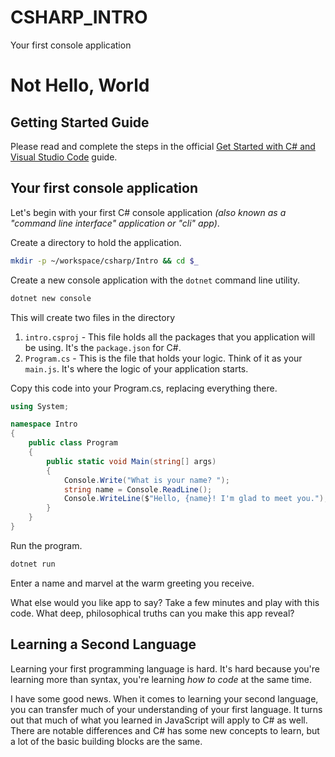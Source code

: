 # CSHARP_INTRO
Your first console application




# Not Hello, World

## Getting Started Guide

Please read and complete the steps in the official [Get Started with C# and Visual Studio Code](https://docs.microsoft.com/en-us/dotnet/core/tutorials/with-visual-studio-code) guide.

## Your first console application

Let's begin with your first C# console application _(also known as a "command line interface" application or "cli" app)_.

Create a directory to hold the application.

```sh
mkdir -p ~/workspace/csharp/Intro && cd $_
```

Create a new console application with the `dotnet` command line utility.

```sh
dotnet new console
```

This will create two files in the directory

1. `intro.csproj` - This file holds all the packages that you application will be using. It's the `package.json` for C#.
1. `Program.cs` - This is the file that holds your logic. Think of it as your `main.js`. It's where the logic of your application starts.

Copy this code into your Program.cs, replacing everything there.

```cs
using System;

namespace Intro
{
    public class Program
    {
        public static void Main(string[] args)
        {
            Console.Write("What is your name? ");
            string name = Console.ReadLine();
            Console.WriteLine($"Hello, {name}! I'm glad to meet you.");
        }
    }
}
```

Run the program.

```sh
dotnet run
```

Enter a name and marvel at the warm greeting you receive.

What else would you like app to say? Take a few minutes and play with this code. What deep, philosophical truths can you make this app reveal?

## Learning a Second Language

Learning your first programming language is hard. It's hard because you're learning more than syntax, you're learning _how to code_ at the same time.

I have some good news. When it comes to learning your second language, you can transfer much of your understanding of your first language. It turns out that much of what you learned in JavaScript will apply to C# as well. There are notable differences and C# has some new concepts to learn, but a lot of the basic building blocks are the same.

